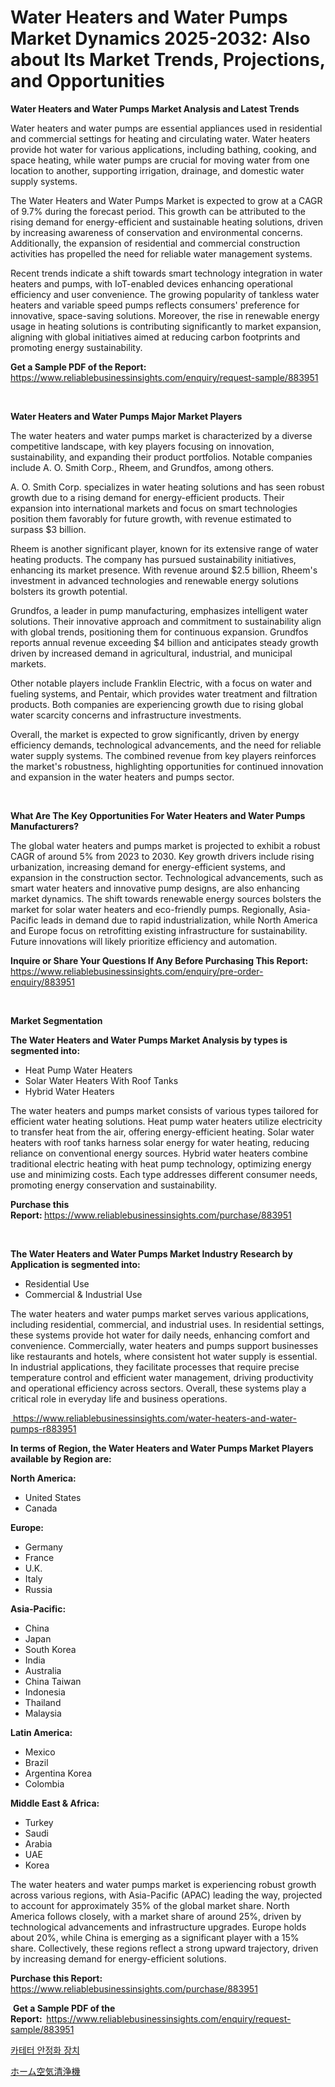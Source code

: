 <p><h1>Water Heaters and Water Pumps Market Dynamics 2025-2032: Also about Its Market Trends, Projections, and Opportunities</h1></p><p><strong>Water Heaters and Water Pumps Market Analysis and Latest Trends</strong></p>
<p><p>Water heaters and water pumps are essential appliances used in residential and commercial settings for heating and circulating water. Water heaters provide hot water for various applications, including bathing, cooking, and space heating, while water pumps are crucial for moving water from one location to another, supporting irrigation, drainage, and domestic water supply systems.</p><p>The Water Heaters and Water Pumps Market is expected to grow at a CAGR of 9.7% during the forecast period. This growth can be attributed to the rising demand for energy-efficient and sustainable heating solutions, driven by increasing awareness of conservation and environmental concerns. Additionally, the expansion of residential and commercial construction activities has propelled the need for reliable water management systems.</p><p>Recent trends indicate a shift towards smart technology integration in water heaters and pumps, with IoT-enabled devices enhancing operational efficiency and user convenience. The growing popularity of tankless water heaters and variable speed pumps reflects consumers' preference for innovative, space-saving solutions. Moreover, the rise in renewable energy usage in heating solutions is contributing significantly to market expansion, aligning with global initiatives aimed at reducing carbon footprints and promoting energy sustainability.</p></p>
<p><strong>Get a Sample PDF of the Report:&nbsp;</strong> <a href="https://www.reliablebusinessinsights.com/enquiry/request-sample/883951?utm_campaign=39&utm_medium=2&utm_source=Github&utm_content=ia&utm_term=25022025&utm_id=water-heaters-and-water-pumps">https://www.reliablebusinessinsights.com/enquiry/request-sample/883951</a></p>
<p>&nbsp;</p>
<p><strong>Water Heaters and Water Pumps Major Market Players</strong></p>
<p><p>The water heaters and water pumps market is characterized by a diverse competitive landscape, with key players focusing on innovation, sustainability, and expanding their product portfolios. Notable companies include A. O. Smith Corp., Rheem, and Grundfos, among others.</p><p>A. O. Smith Corp. specializes in water heating solutions and has seen robust growth due to a rising demand for energy-efficient products. Their expansion into international markets and focus on smart technologies position them favorably for future growth, with revenue estimated to surpass $3 billion.</p><p>Rheem is another significant player, known for its extensive range of water heating products. The company has pursued sustainability initiatives, enhancing its market presence. With revenue around $2.5 billion, Rheem's investment in advanced technologies and renewable energy solutions bolsters its growth potential.</p><p>Grundfos, a leader in pump manufacturing, emphasizes intelligent water solutions. Their innovative approach and commitment to sustainability align with global trends, positioning them for continuous expansion. Grundfos reports annual revenue exceeding $4 billion and anticipates steady growth driven by increased demand in agricultural, industrial, and municipal markets.</p><p>Other notable players include Franklin Electric, with a focus on water and fueling systems, and Pentair, which provides water treatment and filtration products. Both companies are experiencing growth due to rising global water scarcity concerns and infrastructure investments.</p><p>Overall, the market is expected to grow significantly, driven by energy efficiency demands, technological advancements, and the need for reliable water supply systems. The combined revenue from key players reinforces the market's robustness, highlighting opportunities for continued innovation and expansion in the water heaters and pumps sector.</p></p>
<p>&nbsp;</p>
<p><strong>What Are The Key Opportunities For Water Heaters and Water Pumps Manufacturers?</strong></p>
<p><p>The global water heaters and pumps market is projected to exhibit a robust CAGR of around 5% from 2023 to 2030. Key growth drivers include rising urbanization, increasing demand for energy-efficient systems, and expansion in the construction sector. Technological advancements, such as smart water heaters and innovative pump designs, are also enhancing market dynamics. The shift towards renewable energy sources bolsters the market for solar water heaters and eco-friendly pumps. Regionally, Asia-Pacific leads in demand due to rapid industrialization, while North America and Europe focus on retrofitting existing infrastructure for sustainability. Future innovations will likely prioritize efficiency and automation.</p></p>
<p><strong>Inquire or Share Your Questions If Any Before Purchasing This Report:</strong> <a href="https://www.reliablebusinessinsights.com/enquiry/pre-order-enquiry/883951?utm_campaign=39&utm_medium=2&utm_source=Github&utm_content=ia&utm_term=25022025&utm_id=water-heaters-and-water-pumps">https://www.reliablebusinessinsights.com/enquiry/pre-order-enquiry/883951</a></p>
<p>&nbsp;</p>
<p><strong>Market Segmentation</strong></p>
<p><strong>The Water Heaters and Water Pumps Market Analysis by types is segmented into:</strong></p>
<p><ul><li>Heat Pump Water Heaters</li><li>Solar Water Heaters With Roof Tanks</li><li>Hybrid Water Heaters</li></ul></p>
<p><p>The water heaters and pumps market consists of various types tailored for efficient water heating solutions. Heat pump water heaters utilize electricity to transfer heat from the air, offering energy-efficient heating. Solar water heaters with roof tanks harness solar energy for water heating, reducing reliance on conventional energy sources. Hybrid water heaters combine traditional electric heating with heat pump technology, optimizing energy use and minimizing costs. Each type addresses different consumer needs, promoting energy conservation and sustainability.</p></p>
<p><strong>Purchase this Report:&nbsp;</strong><a href="https://www.reliablebusinessinsights.com/purchase/883951?utm_campaign=39&utm_medium=2&utm_source=Github&utm_content=ia&utm_term=25022025&utm_id=water-heaters-and-water-pumps">https://www.reliablebusinessinsights.com/purchase/883951</a></p>
<p>&nbsp;</p>
<p><strong>The Water Heaters and Water Pumps Market Industry Research by Application is segmented into:</strong></p>
<p><ul><li>Residential Use</li><li>Commercial & Industrial Use</li></ul></p>
<p><p>The water heaters and water pumps market serves various applications, including residential, commercial, and industrial uses. In residential settings, these systems provide hot water for daily needs, enhancing comfort and convenience. Commercially, water heaters and pumps support businesses like restaurants and hotels, where consistent hot water supply is essential. In industrial applications, they facilitate processes that require precise temperature control and efficient water management, driving productivity and operational efficiency across sectors. Overall, these systems play a critical role in everyday life and business operations.</p></p>
<p><a href="https://www.reliablebusinessinsights.com/water-heaters-and-water-pumps-r883951?utm_campaign=39&utm_medium=2&utm_source=Github&utm_content=ia&utm_term=25022025&utm_id=water-heaters-and-water-pumps">&nbsp;https://www.reliablebusinessinsights.com/water-heaters-and-water-pumps-r883951</a></p>
<p><strong>In terms of Region, the Water Heaters and Water Pumps Market Players available by Region are:</strong></p>
<p>
    <p> <strong> North America: </strong>
        <ul>
            <li>United States</li>
            <li>Canada</li>
        </ul>
        </p> 
    <p> <strong> Europe: </strong>
        <ul>
            <li>Germany</li>
            <li>France</li>
            <li>U.K.</li>
            <li>Italy</li>
            <li>Russia</li>
        </ul>
        </p> 
    <p> <strong> Asia-Pacific: </strong>
        <ul>
            <li>China</li>
            <li>Japan</li>
            <li>South Korea</li>
            <li>India</li>
            <li>Australia</li>
            <li>China Taiwan</li>
            <li>Indonesia</li>
            <li>Thailand</li>
            <li>Malaysia</li>
        </ul>
        </p> 
    <p> <strong> Latin America: </strong>
        <ul>
            <li>Mexico</li>
            <li>Brazil</li>
            <li>Argentina Korea</li>
            <li>Colombia</li>
        </ul>
        </p> 
    <p> <strong> Middle East & Africa: </strong>
        <ul>
            <li>Turkey</li>
            <li>Saudi</li>
            <li>Arabia</li>
            <li>UAE</li>
            <li>Korea</li>
        </ul>
    </p>
    </p>
<p><p>The water heaters and water pumps market is experiencing robust growth across various regions, with Asia-Pacific (APAC) leading the way, projected to account for approximately 35% of the global market share. North America follows closely, with a market share of around 25%, driven by technological advancements and infrastructure upgrades. Europe holds about 20%, while China is emerging as a significant player with a 15% share. Collectively, these regions reflect a strong upward trajectory, driven by increasing demand for energy-efficient solutions.</p></p>
<p><strong>Purchase this Report: </strong><a href="https://www.reliablebusinessinsights.com/purchase/883951?utm_campaign=39&utm_medium=2&utm_source=Github&utm_content=ia&utm_term=25022025&utm_id=water-heaters-and-water-pumps">https://www.reliablebusinessinsights.com/purchase/883951</a></p>
<p>&nbsp;<strong>Get a Sample PDF of the Report:&nbsp;&nbsp;</strong><a href="https://www.reliablebusinessinsights.com/enquiry/request-sample/883951?utm_campaign=39&utm_medium=2&utm_source=Github&utm_content=ia&utm_term=25022025&utm_id=water-heaters-and-water-pumps">https://www.reliablebusinessinsights.com/enquiry/request-sample/883951</a></p>
<p><strong></strong></p>
<p><p><a href="https://github.com/laholand/Market-Research-Report-List-7/blob/main/894504740254.md?utm_campaign=39&utm_medium=2&utm_source=Github&utm_content=ia&utm_term=25022025&utm_id=water-heaters-and-water-pumps">카테터 안정화 장치</a></p><p><a href="https://github.com/mohamedbakry57/Market-Research-Report-List-7/blob/main/818357439571.md?utm_campaign=39&utm_medium=2&utm_source=Github&utm_content=ia&utm_term=25022025&utm_id=water-heaters-and-water-pumps">ホーム空気清浄機</a></p></p>
